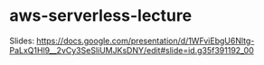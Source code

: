 # aws-serverless-lecture

Slides:
https://docs.google.com/presentation/d/1WFviEbgU6Nltg-PaLxQ1Hl9__2vCy3SeSliUMJKsDNY/edit#slide=id.g35f391192_00
